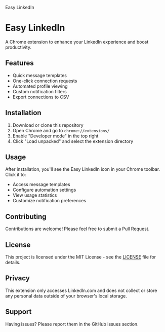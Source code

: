 Easy LinkedIn

# Easy LinkedIn

A Chrome extension to enhance your LinkedIn experience and boost productivity.

## Features

- Quick message templates
- One-click connection requests
- Automated profile viewing
- Custom notification filters
- Export connections to CSV

## Installation

1. Download or clone this repository
2. Open Chrome and go to `chrome://extensions/`
3. Enable "Developer mode" in the top right
4. Click "Load unpacked" and select the extension directory

## Usage

After installation, you'll see the Easy LinkedIn icon in your Chrome toolbar. Click it to:

- Access message templates
- Configure automation settings
- View usage statistics
- Customize notification preferences

## Contributing

Contributions are welcome! Please feel free to submit a Pull Request.

## License

This project is licensed under the MIT License - see the [LICENSE](LICENSE) file for details.

## Privacy

This extension only accesses LinkedIn.com and does not collect or store any personal data outside of your browser's local storage.

## Support

Having issues? Please report them in the GitHub issues section.
